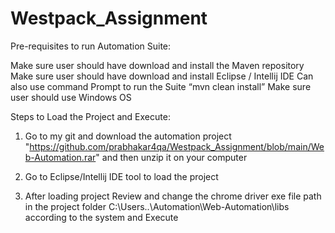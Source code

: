 # Westpack_Assignment

Pre-requisites to run Automation Suite:

Make sure user should have download and install the Maven repository
Make sure user should have download and install Eclipse / Intellij IDE
Can also use command Prompt to run the Suite “mvn clean install”
Make sure user should use Windows OS


Steps to Load the Project and Execute:

1. Go to my git and download the automation project "https://github.com/prabhakar4qa/Westpack_Assignment/blob/main/Web-Automation.rar" and then unzip it on your computer

2. Go to Eclipse/Intellij IDE tool to load the project

4. After loading project Review and change the chrome driver exe file path in the project folder C:\Users\..\Automation\Web-Automation\libs according to the system and Execute
